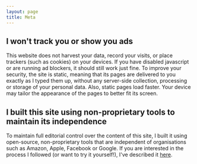 ```yaml
---
layout: page
title: Meta
---
```


## I won't track you or show you ads

This website does not harvest your data, record your visits, or place trackers (such as cookies) on your devices. If you have disabled javascript or are running ad blockers, it should still work just fine. To improve your security, the site is static, meaning that its pages are delivered to you exactly as I typed them up, without any server-side collection, processing or storage of your personal data. Also, static pages load faster. Your device may tailor the appearance of the pages to better fit its screen.

## I built this site using non-proprietary tools to maintain its independence

To maintain full editorial control over the content of this site, I built it using open-source, non-proprietary tools that are independent of organisations such as Amazon, Apple, Facebook or Google. If you are interested in the process I followed (or want to try it yourself!), I've described it [here](http://www.non-kinetic-effects.co.uk/blog/2018/06/18/how-this-site-works).











 

